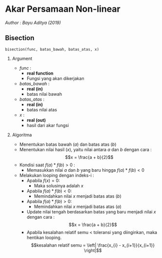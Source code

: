 # Akar Persamaan Non-linear
*Author : Bayu Aditya (2019)*

## Bisection
```
bisection(func, batas_bawah, batas_atas, x)
```
1. Argument
    - *func* : 
        - **real function**
        - Fungsi yang akan dikerjakan
    - *batas_bawah* : 
        - **real (in)**
        - batas nilai bawah 
    - *batas_atas* : 
        - **real (in)**
        - batas nilai atas
    - *x* : 
        - **real (out)**
        - hasil dari akar fungsi

2. Algoritma
    - Menentukan batas bawah ($a$) dan batas atas ($b$)
    - Menentukan nilai hasil ($x$), yaitu nilai antara $a$ dan $b$ dengan cara :
        $$x = \frac{a + b}{2}$$
    - Kondisi saat $f(a) * f(b) > 0$ :
        - Memasukkan nilai $a$ dan $b$ yang baru hingga $f(a) * f(b) < 0$
    - Melakukan looping dengan indeks-i :
        - Apabila $f(x) = 0$:
            - Maka solusinya adalah $x$
        - Apabila $f(a) * f(b) < 0$:
            - Memindahkan nilai $x$ menjadi batas atas ($b$)
        - Apabila $f(a) * f(b) > 0$:
            - Memindahkan nilai $x$ menjadi batas atas ($a$)
        - Update nilai tengah berdasarkan batas yang baru menjadi nilai $x$ dengan cara :
            $$x = \frac{a + b}{2}$$
        - Apabila kesalahan relatif semu < toleransi yang diinginkan, maka hentikan looping.
            $$kesalahan relatif semu = \left| \frac{x_{i} - x_{i+1}}{x_{i+1}} \right|$$
